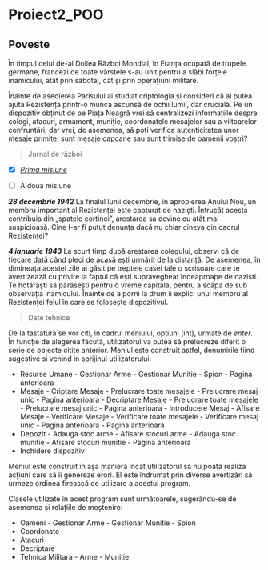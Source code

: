 # Proiect2_POO

## Poveste 
În timpul celui de-al Doilea Război Mondial, în Franța ocupată de trupele germane, francezi de toate vârstele s-au unit pentru a slăbi forțele inamicului, atât prin sabotaj, cât și prin operațiuni militare.

Înainte de asedierea Parisului ai studiat criptologia și consideri că ai putea ajuta Rezistența printr-o muncă ascunsă de ochii lumii, dar crucială. Pe un dispozitiv obținut de pe Piața Neagră vrei să centralizezi informațiile despre colegi, atacuri, armament, muniție, coordonatele mesajelor sau a viitoarelor confruntări, dar vrei, de asemenea, să poți verifica autenticitatea unor mesaje primite: sunt mesaje capcane sau sunt trimise de oamenii voștri? 

> Jurnal de război

- [x] *[Prima misiune](https://github.com/DariaClem/Proiect1_POO)* 

- [ ] A doua misiune 

***28 decembrie 1942***
La finalul lunii decembrie, în apropierea Anului Nou, un membru important al Rezistenței este capturat de naziști. Întrucât acesta contribuia din „spatele cortinei”, arestarea sa devine cu atât mai suspicioasă. Cine l-ar fi putut denunța dacă nu chiar cineva din cadrul Rezistenței? 

***4 ianuarie 1943***
La scurt timp după arestarea colegului, observi că de fiecare dată când pleci de acasă ești urmărit de la distanță. De asemenea, în dimineața acestei zile ai găsit pe treptele casei tale o scrisoare care te avertizează cu privire la faptul că ești supravegheat îndeaproape de naziști. Te hotărăști să părăsești pentru o vreme capitala, pentru a scăpa de sub observația inamicului. Înainte de a porni la drum îi explici unui membru al Rezistenței felul în care se folosește dispozitivul. 


> Date tehnice

De la tastatură se vor citi, în cadrul meniului, opțiuni (int), urmate de *enter*. În funcție de alegerea făcută, utilizatorul va putea să prelucreze diferit o serie de obiecte citite anterior. Meniul este construit astfel, denumirile fiind sugestive si venind in sprijinul utilizatorului:

- Resurse Umane - Gestionar Arme 
                - Gestionar Munitie
                - Spion
                - Pagina anterioara
- Mesaje - Criptare Mesaje    - Prelucrare toate mesajele
                              - Prelucrare mesaj unic
                              - Pagina anterioara 
         - Decriptare Mesaje  - Prelucrare toate mesajele
                              - Prelucrare mesaj unic
                              - Pagina anterioara
         - Introducere Mesaj
         - Afisare Mesaje
         - Verificare Mesaje  - Verificare toate mesajele
                              - Verificare mesaj unic
                              - Pagina anterioara
         - Pagina anterioara
- Depozit - Adauga stoc arme
          - Afisare stocuri arme
          - Adauga stoc munitie
          - Afisare stocuri munitie
          - Pagina anterioara
- Inchidere dispozitiv

Meniul este construit în așa manieră încât utilizatorul să nu poată realiza acțiuni care să îi genereze erori. El este îndrumat prin diverse avertizări să urmeze ordinea firească de utilizare a acestui program.

Clasele utilizate în acest program sunt următoarele, sugerându-se de asemenea și relațiile de moștenire:
- Oameni - Gestionar Arme
         - Gestionar Munitie
         - Spion
- Coordonate
- Atacuri
- Decriptare
- Tehnica Militara - Arme
                   - Muniție
